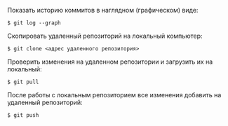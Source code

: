 Показать историю коммитов в наглядном (графическом) виде:

```
$ git log --graph
```


Скопировать удаленный репозиторий на локальный компьютер:

```
$ git clone <адрес удаленного репозитория>
```

Проверить изменения на удаленном репозитории и загрузить их на локальный:

```
$ git pull
```

После работы с локальным репозиторием все изменения добавить на удаленный репозиторий:

```
$ git push
```
